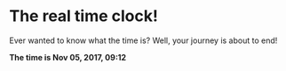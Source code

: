 # The real time clock!

Ever wanted to know what the time is? Well, your journey is about to end!

**The time is Nov 05, 2017, 09:12**